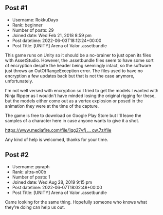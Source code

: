 ## Post #1
- Username: RokkuDayo
- Rank: beginner
- Number of posts: 29
- Joined date: Wed Feb 21, 2018 8:59 pm
- Post datetime: 2022-06-03T18:12:24+00:00
- Post Title: [UNITY] Arena of Valor .assetbundle

This game runs on Unity so it should be a no-brainer to just open its files with AssetStudio. However, the .assetbundle files seem to have some sort of encryption despite the header being seemingly intact, so the software just throws an OutOfRangeException error. The files used to have no encryption a few updates back but that is not the case anymore, unfortunately.



I'm not well versed with encryption so I tried to get the models I wanted with Ninja Ripper as I wouldn't have minded losing the original rigging for these, but the models either come out as a vertex explosion or posed in the animation they were at the time of the capture.

The game is free to download on Google Play Store but I'll leave the samples of a character here in case anyone wants to give it a shot.

[https://www.mediafire.com/file/1qg27vfj ... ow.7z/file](https://www.mediafire.com/file/1qg27vfjcr5ukgf/524_capheny_show.7z/file)

Any kind of help is welcomed, thanks for your time.
## Post #2
- Username: pyraph
- Rank: ultra-n00b
- Number of posts: 1
- Joined date: Wed Aug 28, 2019 9:15 pm
- Post datetime: 2022-06-07T18:02:48+00:00
- Post Title: [UNITY] Arena of Valor .assetbundle

Came looking for the same thing. Hopefully someone who knows what they're doing can help us out.
